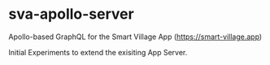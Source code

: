 # sva-apollo-server

Apollo-based GraphQL for the Smart Village App (<https://smart-village.app>)

Initial Experiments to extend the exisiting App Server.
